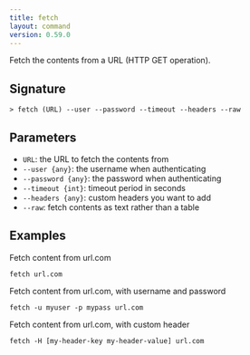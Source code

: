 ```yaml
---
title: fetch
layout: command
version: 0.59.0
---
```


Fetch the contents from a URL (HTTP GET operation).

## Signature

```> fetch (URL) --user --password --timeout --headers --raw```

## Parameters

 -  `URL`: the URL to fetch the contents from
 -  `--user {any}`: the username when authenticating
 -  `--password {any}`: the password when authenticating
 -  `--timeout {int}`: timeout period in seconds
 -  `--headers {any}`: custom headers you want to add 
 -  `--raw`: fetch contents as text rather than a table

## Examples

Fetch content from url.com
```shell
fetch url.com
```

Fetch content from url.com, with username and password
```shell
fetch -u myuser -p mypass url.com
```

Fetch content from url.com, with custom header
```shell
fetch -H [my-header-key my-header-value] url.com
```

